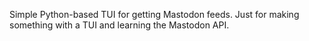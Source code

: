 Simple Python-based TUI for getting Mastodon feeds. Just for making something with a TUI and learning the Mastodon API.
